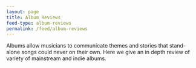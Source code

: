 ```yaml
---
layout: page
title: Album Reviews
feed-type: album-reviews
permalink: /feed/album-reviews
---
```

Albums allow musicians to communicate themes and stories that stand-alone songs could never on their own. Here we give an in depth review of variety of mainstream and indie albums.
